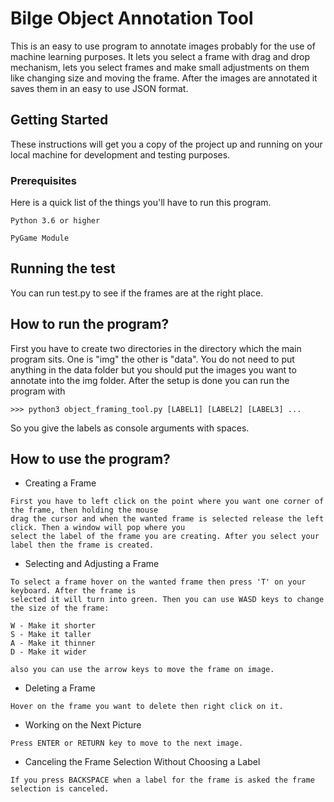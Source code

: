 # Bilge Object Annotation Tool

This is an easy to use program to annotate images probably for the use of machine learning purposes.
It lets you select a frame with drag and drop mechanism, lets you select frames and make small
adjustments on them like changing size and moving the frame. After the images are annotated
it saves them in an easy to use JSON format.

## Getting Started

These instructions will get you a copy of the project up and running on your local machine for development and testing purposes.

### Prerequisites

Here is a quick list of the things you'll have to run this program.

```
Python 3.6 or higher
```
```
PyGame Module
```
## Running the test

You can run test.py to see if the frames are at the right place.

## How to run the program?

First you have to create two directories in the directory which the main program sits.
One is "img" the other is "data". You do not need to put anything in the data folder but
you should put the images you want to annotate into the img folder.
After the setup is done you can run the program with
```
>>> python3 object_framing_tool.py [LABEL1] [LABEL2] [LABEL3] ...
```
So you give the labels as console arguments with spaces.

## How to use the program?

* Creating a Frame
```
First you have to left click on the point where you want one corner of the frame, then holding the mouse
drag the cursor and when the wanted frame is selected release the left click. Then a window will pop where you
select the label of the frame you are creating. After you select your label then the frame is created.
```

* Selecting and Adjusting a Frame
```
To select a frame hover on the wanted frame then press 'T' on your keyboard. After the frame is
selected it will turn into green. Then you can use WASD keys to change the size of the frame:

W - Make it shorter
S - Make it taller
A - Make it thinner
D - Make it wider

also you can use the arrow keys to move the frame on image.
```

* Deleting a Frame
```
Hover on the frame you want to delete then right click on it.
```

* Working on the Next Picture
```
Press ENTER or RETURN key to move to the next image.
```

* Canceling the Frame Selection Without Choosing a Label
```
If you press BACKSPACE when a label for the frame is asked the frame selection is canceled.
```
